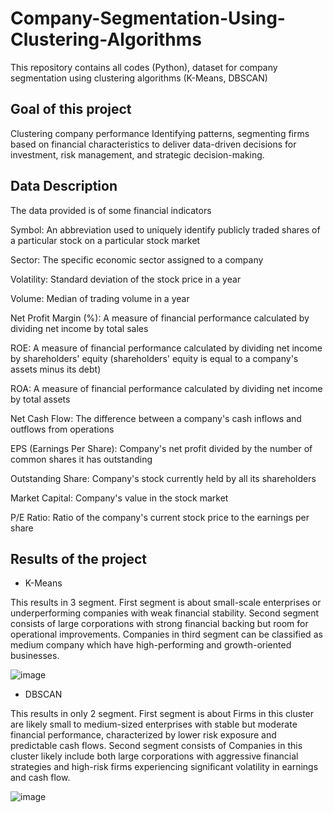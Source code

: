 # Company-Segmentation-Using-Clustering-Algorithms
This repository contains all codes (Python), dataset for company segmentation using clustering algorithms (K-Means, DBSCAN)

## Goal of this project 
Clustering company performance Identifying patterns, segmenting firms based on financial characteristics to deliver data-driven decisions for investment, risk management, and strategic decision-making.

## Data Description
The data provided is of some financial indicators 

Symbol: An abbreviation used to uniquely identify publicly traded shares of a particular stock on a particular stock market 

Sector: The specific economic sector assigned to a company 

Volatility: Standard deviation of the stock price in a year

Volume: Median of trading volume in a year

Net Profit Margin (%): A measure of financial performance calculated by dividing net income by total sales

ROE: A measure of financial performance calculated by dividing net income by shareholders' equity (shareholders' equity is equal to a company's assets minus its debt)

ROA: A measure of financial performance calculated by dividing net income by total assets

Net Cash Flow: The difference between a company's cash inflows and outflows from operations

EPS (Earnings Per Share): Company's net profit divided by the number of common shares it has outstanding

Outstanding Share: Company's stock currently held by all its shareholders

Market Capital: Company's value in the stock market

P/E Ratio: Ratio of the company's current stock price to the earnings per share

## Results of the project

* K-Means
  
This results in 3 segment. First segment is about small-scale enterprises or underperforming companies with weak financial stability. Second segment consists of large corporations with strong financial backing but room for operational improvements. Companies in third segment can be classified as medium company which have high-performing and growth-oriented businesses.

![image](https://github.com/user-attachments/assets/bb9e4ec1-9d6e-4dd1-8033-a5a2993ca70a)

* DBSCAN

This results in only 2 segment. First segment is about Firms in this cluster are likely small to medium-sized enterprises with stable but moderate financial performance, characterized by lower risk exposure and predictable cash flows. Second segment consists of Companies in this cluster likely include both large corporations with aggressive financial strategies and high-risk firms experiencing significant volatility in earnings and cash flow.

![image](https://github.com/user-attachments/assets/f76cc752-0d07-43cb-8cea-67afad829c5c)


